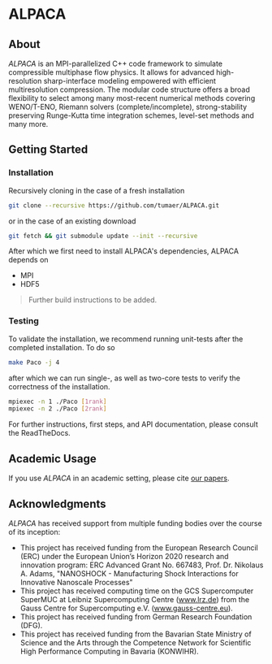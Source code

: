 # ALPACA

## About

*ALPACA* is an MPI-parallelized C++ code framework to simulate compressible multiphase flow physics. It allows for advanced high-resolution sharp-interface modeling empowered with efficient multiresolution compression. The modular code structure offers a broad flexibility to select among many most-recent numerical methods covering WENO/T-ENO, Riemann solvers (complete/incomplete), strong-stability preserving Runge-Kutta time integration schemes, level-set methods and many more.

## Getting Started

### Installation

Recursively cloning in the case of a fresh installation

```bash
git clone --recursive https://github.com/tumaer/ALPACA.git
```

or in the case of an existing download

```bash
git fetch && git submodule update --init --recursive
```

After which we first need to install ALPACA's dependencies, ALPACA depends on

* MPI
* HDF5

> Further build instructions to be added.

### Testing

To validate the installation, we recommend running unit-tests after the completed installation. To do so

```bash
make Paco -j 4
```

after which we can run single-, as well as two-core tests to verify the correctness of the installation.

```bash
mpiexec -n 1 ./Paco [1rank]
mpiexec -n 2 ./Paco [2rank]
```

For further instructions, first steps, and API documentation, please consult the ReadTheDocs.

## Academic Usage

If you use *ALPACA* in an academic setting, please cite [our papers](./CITATION.cff).

## Acknowledgments

*ALPACA* has received support from multiple funding bodies over the course of its inception:

* This project has received funding from the European Research Council (ERC) under the European Union’s Horizon 2020 research and innovation program: ERC Advanced Grant No. 667483, Prof. Dr. Nikolaus A. Adams, "NANOSHOCK - Manufacturing Shock Interactions for Innovative Nanoscale Processes"
* This project has received computing time on the GCS Supercomputer SuperMUC at Leibniz Supercomputing Centre (www.lrz.de) from the Gauss Centre for Supercomputing e.V. (www.gauss-centre.eu).
* This project has received funding from German Research Foundation (DFG).
* This project has received funding from the Bavarian State Ministry of Science and the Arts through the Competence Network for Scientific High Performance Computing in Bavaria (KONWIHR).
